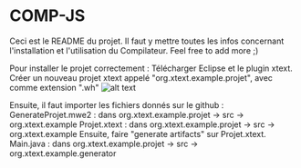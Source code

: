 # COMP-JS

Ceci est le README du projet. Il faut y mettre toutes les infos concernant l'installation et l'utilisation du Compilateur.
Feel free to add more ;)

Pour installer le projet correctement :
Télécharger Eclipse et le plugin xtext.
Créer un nouveau projet xtext appelé "org.xtext.example.projet", avec comme extension ".wh" 
![alt text]('./new_project.png')

Ensuite, il faut importer les fichiers donnés sur le github :
GenerateProjet.mwe2 : dans org.xtext.example.projet -> src -> org.xtext.example 
Projet.xtext : dans org.xtext.example.projet -> src -> org.xtext.example 
Ensuite, faire "generate artifacts" sur Projet.xtext. 
Main.java : dans org.xtext.example.projet -> src -> org.xtext.example.generator